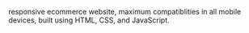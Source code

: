 responsive ecommerce website, maximum compatiblities in all mobile devices, built using HTML, CSS, and JavaScript.
